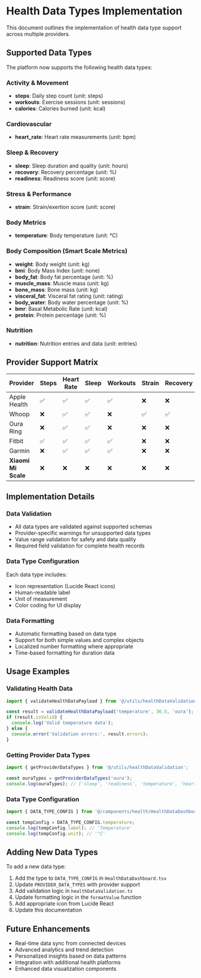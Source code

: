 # Health Data Types Implementation

This document outlines the implementation of health data type support across multiple providers.

## Supported Data Types

The platform now supports the following health data types:

### Activity & Movement
- **steps**: Daily step count (unit: steps)
- **workouts**: Exercise sessions (unit: sessions)
- **calories**: Calories burned (unit: kcal)

### Cardiovascular
- **heart_rate**: Heart rate measurements (unit: bpm)

### Sleep & Recovery
- **sleep**: Sleep duration and quality (unit: hours)
- **recovery**: Recovery percentage (unit: %)
- **readiness**: Readiness score (unit: score)

### Stress & Performance
- **strain**: Strain/exertion score (unit: score)

### Body Metrics
- **temperature**: Body temperature (unit: °C)

### Body Composition (Smart Scale Metrics)
- **weight**: Body weight (unit: kg)
- **bmi**: Body Mass Index (unit: none)
- **body_fat**: Body fat percentage (unit: %)
- **muscle_mass**: Muscle mass (unit: kg)
- **bone_mass**: Bone mass (unit: kg)
- **visceral_fat**: Visceral fat rating (unit: rating)
- **body_water**: Body water percentage (unit: %)
- **bmr**: Basal Metabolic Rate (unit: kcal)
- **protein**: Protein percentage (unit: %)

### Nutrition
- **nutrition**: Nutrition entries and data (unit: entries)

## Provider Support Matrix

| Provider        | Steps | Heart Rate | Sleep | Workouts | Strain | Recovery | Readiness | Temperature | Nutrition | Calories | Weight | BMI | Body Fat | Muscle Mass | Body Composition |
|-----------------|-------|------------|-------|-----------|---------|----------|-----------|-------------|-----------|----------|--------|-----|----------|-------------|------------------|
| Apple Health    | ✅    | ✅         | ✅    | ✅        | ❌      | ❌       | ❌        | ❌          | ✅        | ❌       | ❌     | ❌  | ❌       | ❌          | ❌               |
| Whoop           | ❌    | ✅         | ✅    | ❌        | ✅      | ✅       | ❌        | ❌          | ❌        | ❌       | ❌     | ❌  | ❌       | ❌          | ❌               |
| Oura Ring       | ❌    | ✅         | ✅    | ❌        | ❌      | ❌       | ✅        | ✅          | ❌        | ❌       | ❌     | ❌  | ❌       | ❌          | ❌               |
| Fitbit          | ✅    | ✅         | ✅    | ✅        | ❌      | ❌       | ❌        | ❌          | ❌        | ✅       | ❌     | ❌  | ❌       | ❌          | ❌               |
| Garmin          | ❌    | ✅         | ✅    | ✅        | ❌      | ❌       | ❌        | ❌          | ❌        | ✅       | ❌     | ❌  | ❌       | ❌          | ❌               |
| **Xiaomi Mi Scale** | ❌    | ❌         | ❌    | ❌        | ❌      | ❌       | ❌        | ❌          | ❌        | ❌       | ✅     | ✅  | ✅       | ✅          | ✅               |

## Implementation Details

### Data Validation
- All data types are validated against supported schemas
- Provider-specific warnings for unsupported data types
- Value range validation for safety and data quality
- Required field validation for complete health records

### Data Type Configuration
Each data type includes:
- Icon representation (Lucide React icons)
- Human-readable label
- Unit of measurement
- Color coding for UI display

### Data Formatting
- Automatic formatting based on data type
- Support for both simple values and complex objects
- Localized number formatting where appropriate
- Time-based formatting for duration data

## Usage Examples

### Validating Health Data
```typescript
import { validateHealthDataPayload } from '@/utils/healthDataValidation';

const result = validateHealthDataPayload('temperature', 36.5, 'oura');
if (result.isValid) {
  console.log('Valid temperature data');
} else {
  console.error('Validation errors:', result.errors);
}
```

### Getting Provider Data Types
```typescript
import { getProviderDataTypes } from '@/utils/healthDataValidation';

const ouraTypes = getProviderDataTypes('oura');
console.log(ouraTypes); // ['sleep', 'readiness', 'temperature', 'heart_rate']
```

### Data Type Configuration
```typescript
import { DATA_TYPE_CONFIG } from '@/components/health/HealthDataDashboard';

const tempConfig = DATA_TYPE_CONFIG.temperature;
console.log(tempConfig.label); // 'Temperature'
console.log(tempConfig.unit); // '°C'
```

## Adding New Data Types

To add a new data type:

1. Add the type to `DATA_TYPE_CONFIG` in `HealthDataDashboard.tsx`
2. Update `PROVIDER_DATA_TYPES` with provider support
3. Add validation logic in `healthDataValidation.ts`
4. Update formatting logic in the `formatValue` function
5. Add appropriate icon from Lucide React
6. Update this documentation

## Future Enhancements

- Real-time data sync from connected devices
- Advanced analytics and trend detection
- Personalized insights based on data patterns
- Integration with additional health platforms
- Enhanced data visualization components
